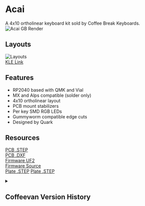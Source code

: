 # Acai
A 4x10 ortholinear keyboard kit sold by Coffee Break Keyboards.
![Acai GB Render](https://assets.bigcartel.com/product_images/370698571/0001.png?auto=format&fit=min&w=768)

## Layouts
![Layouts](https://assets.bigcartel.com/product_images/370664416/Screenshot+from+2023-10-20+13-49-15.png?auto=format&fit=min&w=768)
<br>
[KLE Link](http://www.keyboard-layout-editor.com/#/gists/77bd85720ab9e023d427c6db60f08b49)


## Features
- RP2040 based with QMK and Vial
- MX and Alps compatible (solder only)
- 4x10 ortholinear layout
- PCB mount stabilizers
- Per key SMD RGB LEDs
- Gummyworm compatible edge cuts
- Designed by Quark


## Resources
[PCB .STEP](https://github.com/CoffeeBreakKeyboards/cbkbd-docs/raw/main/acai/acai_pcb.step)
<br>
[PCB .DXF](https://github.com/CoffeeBreakKeyboards/cbkbd-docs/raw/main/acai/acai_pcb.dxf)
<br>
[Firmware UF2](https://github.com/CoffeeBreakKeyboards/cbkbd-docs/raw/main/acai/firmware/quark_works_acai_vial.uf2)
<br>
[Firmware Source](https://github.com/CoffeeBreakKeyboards/cbkbd-docs/acai/firmware/acai/)
<br>
[Plate .STEP](https://github.com/CoffeeBreakKeyboards/cbkbd-docs/acai/acai_mx_plate.step)
[Plate .STEP](https://github.com/CoffeeBreakKeyboards/cbkbd-docs/acai/acai_mx_plate.dxf)



<details>
<summary><h2>Coffeevan Version History</h2></summary>

- v1.0 (Hotswap)
    - Initial hotswap release, borked spacebar stabs

- v1.0a (Hotswap)
    - Spacebar stabilizers fixed

</details>
